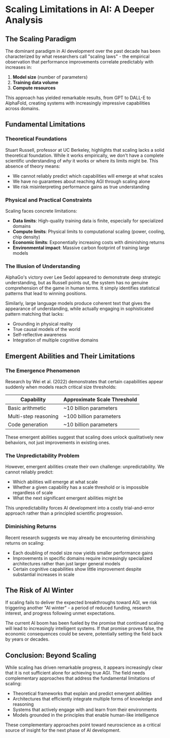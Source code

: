 # Scaling Limitations in AI: A Deeper Analysis

## The Scaling Paradigm

The dominant paradigm in AI development over the past decade has been characterized by what researchers call "scaling laws" - the empirical observation that performance improvements correlate predictably with increases in:

1. **Model size** (number of parameters)
2. **Training data volume**
3. **Compute resources**

This approach has yielded remarkable results, from GPT to DALL-E to AlphaFold, creating systems with increasingly impressive capabilities across domains.

## Fundamental Limitations

### Theoretical Foundations

Stuart Russell, professor at UC Berkeley, highlights that scaling lacks a solid theoretical foundation. While it works empirically, we don't have a complete scientific understanding of *why* it works or where its limits might be. This absence of theory means:

- We cannot reliably predict which capabilities will emerge at what scales
- We have no guarantees about reaching AGI through scaling alone
- We risk misinterpreting performance gains as true understanding

### Physical and Practical Constraints

Scaling faces concrete limitations:

- **Data limits**: High-quality training data is finite, especially for specialized domains
- **Compute limits**: Physical limits to computational scaling (power, cooling, chip density)
- **Economic limits**: Exponentially increasing costs with diminishing returns
- **Environmental impact**: Massive carbon footprint of training large models

### The Illusion of Understanding

AlphaGo's victory over Lee Sedol appeared to demonstrate deep strategic understanding, but as Russell points out, the system has no genuine comprehension of the game in human terms. It simply identifies statistical patterns that lead to winning positions.

Similarly, large language models produce coherent text that gives the appearance of understanding, while actually engaging in sophisticated pattern matching that lacks:

- Grounding in physical reality
- True causal models of the world
- Self-reflective awareness
- Integration of multiple cognitive domains

## Emergent Abilities and Their Limitations

### The Emergence Phenomenon

Research by Wei et al. (2022) demonstrates that certain capabilities appear suddenly when models reach critical size thresholds:

| Capability | Approximate Scale Threshold |
|------------|---------------------------|
| Basic arithmetic | ~10 billion parameters |
| Multi-step reasoning | ~100 billion parameters |
| Code generation | ~10 billion parameters |

These emergent abilities suggest that scaling does unlock qualitatively new behaviors, not just improvements in existing ones.

### The Unpredictability Problem

However, emergent abilities create their own challenge: unpredictability. We cannot reliably predict:

- Which abilities will emerge at what scale
- Whether a given capability has a scale threshold or is impossible regardless of scale
- What the next significant emergent abilities might be

This unpredictability forces AI development into a costly trial-and-error approach rather than a principled scientific progression.

### Diminishing Returns

Recent research suggests we may already be encountering diminishing returns on scaling:

- Each doubling of model size now yields smaller performance gains
- Improvements in specific domains require increasingly specialized architectures rather than just larger general models
- Certain cognitive capabilities show little improvement despite substantial increases in scale

## The Risk of AI Winter

If scaling fails to deliver the expected breakthroughs toward AGI, we risk triggering another "AI winter" - a period of reduced funding, research interest, and progress following unmet expectations.

The current AI boom has been fueled by the promise that continued scaling will lead to increasingly intelligent systems. If that promise proves false, the economic consequences could be severe, potentially setting the field back by years or decades.

## Conclusion: Beyond Scaling

While scaling has driven remarkable progress, it appears increasingly clear that it is not sufficient alone for achieving true AGI. The field needs complementary approaches that address the fundamental limitations of scaling:

- Theoretical frameworks that explain and predict emergent abilities
- Architectures that efficiently integrate multiple forms of knowledge and reasoning
- Systems that actively engage with and learn from their environments
- Models grounded in the principles that enable human-like intelligence

These complementary approaches point toward neuroscience as a critical source of insight for the next phase of AI development.
